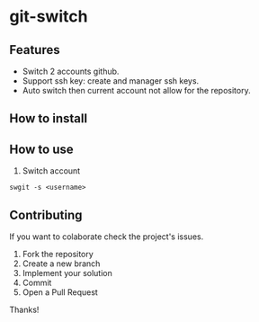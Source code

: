 # git-switch

## Features 
- Switch 2 accounts github.
- Support ssh key: create and manager ssh keys.
- Auto switch then current account not allow for the repository.
## How to install
## How to use
1. Switch account
```
swgit -s <username>
```
## Contributing

If you want to colaborate check the project's issues.

1. Fork the repository
2. Create a new branch
3. Implement your solution
4. Commit
5. Open a Pull Request

Thanks!
